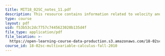 ```yaml
---
title: MIT18_02SC_notes_11.pdf
description: This resource contains information related to velocity and acceleration.
type: course
layout: pdf
uid: f53b53c2dc7757c7445623020b135d4f
file_type: application/pdf
file_location: >-
  https://open-learning-course-data-production.s3.amazonaws.com/18-02sc-multivariable-calculus-fall-2010/f53b53c2dc7757c7445623020b135d4f_MIT18_02SC_notes_11.pdf
course_id: 18-02sc-multivariable-calculus-fall-2010
---
```

